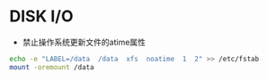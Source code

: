 # DISK I/O

- 禁止操作系统更新文件的atime属性
```bash
echo -e "LABEL=/data  /data  xfs  noatime  1  2" >> /etc/fstab
mount -oremount /data
```